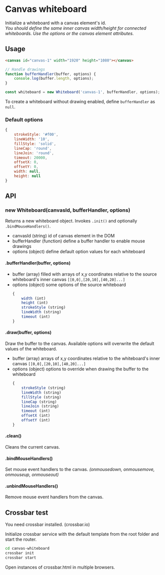 # Canvas whiteboard
Initialize a whiteboard with a canvas element's id.  
*You should define the same inner canvas width/height for connected whiteboards. Use the options or the canvas element attributes.*

## Usage
```html
<canvas id="canvas-1" width="1920" height="1080"></canvas>
```

```javascript
// Handle drawings
function bufferHandler(buffer, options) {
    console.log(buffer.length, options);
}

const whiteboard = new Whiteboard('canvas-1', bufferHandler, options);
```

To create a whiteboard without drawing enabled, define `bufferHandler` as `null`.

### Default options
```javascript
{
    strokeStyle: '#f00',
    lineWidth: '10',
    fillStyle: 'solid',
    lineCap: 'round',
    lineJoin: 'round',
    timeout: 20000,
    offsetX: 0,
    offsetY: 0,
    width: null,
    height: null
}
```

## API
### new Whiteboard(canvasId, bufferHandler, options)
Returns a new whiteboard object. Invokes `.init()` and optionally `.bindMouseHandlers()`.
  * canvasId (string) id of canvas element in the DOM
  * bufferHandler (function) define a buffer handler to enable mouse drawings
  * options (object) define default option values for each whiteboard

#### .bufferHandler(buffer, options)
  * buffer (array) filled with arrays of x,y coordinates relative to the source whiteboard's inner canvas `[[0,0],[20,10],[40,20]...]`
  * options (object) some options of the source whiteboard
    ```javascript
    {
        width (int)
        height (int)
        strokeStyle (string)
        lineWidth (string)
        timeout (int)
    }
    ```

#### .draw(buffer, options)
Draw the buffer to the canvas. Available options will overwrite the default values of the whiteboard.
  * buffer (array) arrays of x,y coordinates relative to the whiteboard's inner canvas `[[0,0],[20,10],[40,20]...]`
  * options (object) options to override when drawing the buffer to the whiteboard
    ```javascript
    {
        strokeStyle (string)
        lineWidth (string)
        fillStyle (string)
        lineCap (string)
        lineJoin (string)
        timeout (int)
        offsetX (int)
        offsetY (int)
    }
    ```

#### .clean()
Cleans the current canvas.

#### .bindMouseHandlers()
Set mouse event handlers to the canvas. *(onmousedown, onmousemove, onmouseup, onmouseout)*

#### .unbindMouseHandlers()
Remove mouse event handlers from the canvas.

## Crossbar test
You need crossbar installed. (crossbar.io)

Initialize crossbar service with the default template from the root folder and start the router.
```bash
cd canvas-whiteboard
crossbar init
crossbar start
```
Open instances of crossbar.html in multiple browsers.
